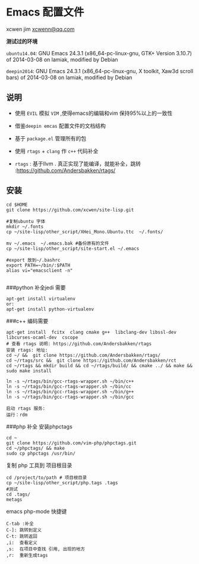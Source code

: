 # Emacs 配置文件

xcwen jim
xcwenn@qq.com

**测试过的环境**

`ubuntu14.04`: GNU Emacs 24.3.1 (x86_64-pc-linux-gnu, GTK+ Version 3.10.7) of 2014-03-08 on lamiak, modified by Debian

`deepin2014`: GNU Emacs 24.3.1 (x86_64-pc-linux-gnu, X toolkit, Xaw3d scroll bars) of 2014-03-08 on lamiak, modified by Debian



## 说明 

* 使用 `EVIL` 模拟 `VIM`  ,使得emacs的编辑和vim 保持95%以上的一致性

* 借鉴`deepin emcas` 配置文件的文档结构

* 基于  `package.el`  管理所有的包

* 使用  `rtags` + `clang` 作 `c++` 代码补全

* `rtags` : 基于llvm . 真正实现了能编译，就能补全，跳转 :https://github.com/Andersbakken/rtags/

## 安装 

```
cd $HOME 
git clone https://github.com/xcwen/site-lisp.git

#复制ubuntu 字体
mkdir ~/.fonts
cp ~/site-lisp/other_script/XHei_Mono.Ubuntu.ttc  ~/.fonts/

mv ~/.emacs  ~/.emacs.bak #备份原有的文件 
cp ~/site-lisp/other_script/site-start.el ~/.emacs

#export 放到~/.bashrc
export PATH=~/bin/:$PATH
alias vi="emacsclient -n"


```

###python  补全jedi 需要
```
apt-get install virtualenv
or:
apt-get install python-virtualenv
```

###c++ 编码需要
```
apt-get install  fcitx  clang cmake g++  libclang-dev libssl-dev libcurses-ocaml-dev  cscope
# 查看 rtags 说明: https://github.com/Andersbakken/rtags
安装 rtags: 地址:
cd ~/ &&  git clone https://github.com/Andersbakken/rtags/
cd ~/rtags/src &&  git clone https://github.com/Andersbakken/rct
cd ~/rtags && mkdir build && cd ~/rtags/build/ && cmake ../ && make && sudo make install 

ln -s ~/rtags/bin/gcc-rtags-wrapper.sh ~/bin/c++
ln -s ~/rtags/bin/gcc-rtags-wrapper.sh ~/bin/cc
ln -s ~/rtags/bin/gcc-rtags-wrapper.sh ~/bin/g++
ln -s ~/rtags/bin/gcc-rtags-wrapper.sh ~/bin/gcc

启动 rtags 服务:
运行：rdm 

```


###php 补全 
安装phpctags 
```
cd ~
git clone https://github.com/vim-php/phpctags.git
cd ~/phpctags/ && make 
sudo cp phpctags /usr/bin/ 
```

复制 php 工具到 项目根目录

```
cd /project/to/path # 项目根目录
cp ~/site-lisp/other_script/php.tags .tags
#测试
cd .tags/
metags
```

emacs php-mode 快捷键 
```
C-tab :补全
C-]: 跳转到定义
C-t: 跳转返回
,i:  查看定义
,s:  在项目中查找 引用, 出现的地方
,r:  重新生成tags
```


